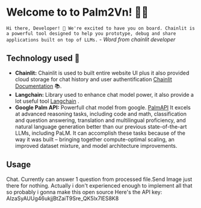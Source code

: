 # Welcome to to Palm2Vn! 🚀🤖

`Hi there, Developer! 👋 We're excited to have you on board. Chainlit is a powerful tool designed to help you prototype, debug and share applications built on top of LLMs.` - *Word from chainlit developer*

## Technology used 🔗

- **Chainlit:** Chainlit is used to built entire website UI plus it also provided cloud storage for chat history and user authentification [Chainlit Documentation](https://docs.chainlit.io) 📚.
- **Langchain:** Library used to enhance chat model power, it also provide a lot useful tool [Langchain](https://python.langchain.com/docs/get_started/introduction.html) .
- **Google Palm API:** Powerfull chat model from google. [PalmAPI](https://developers.generativeai.google/guide/palm_api_overview) It excels at advanced reasoning tasks, including code and math, classification and question answering, translation and multilingual proficiency, and natural language generation better than our previous state-of-the-art LLMs, including PaLM. It can accomplish these tasks because of the way it was built – bringing together compute-optimal scaling, an improved dataset mixture, and model architecture improvements. 


## Usage

Chat. Currently can answer 1 question from processed file.Send Image just there for nothing. Actually i don't experienced enough to implement all that
so probably i gonna make this open source 
Here's the API key: AIzaSyAUUg46ukjjBtZaiT9Sre_QK5lx7lES8K8

